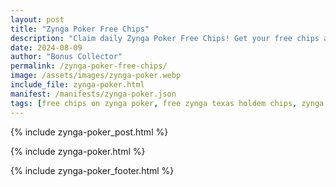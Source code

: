 ```yaml
---
layout: post
title: "Zynga Poker Free Chips"
description: "Claim daily Zynga Poker Free Chips! Get your free chips and play Texas Hold’em with friends – updated daily for all players."
date: 2024-08-09
author: "Bonus Collector"
permalink: /zynga-poker-free-chips/
image: /assets/images/zynga-poker.webp
include_file: zynga-poker.html
manifest: /manifests/zynga-poker.json
tags: [free chips on zynga poker, free zynga texas holdem chips, zynga free chips]
---
```


{% include zynga-poker_post.html %}

{% include zynga-poker.html %}

{% include zynga-poker_footer.html %}